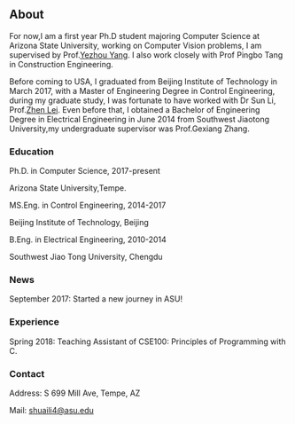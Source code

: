## About

For now,I am a first year Ph.D student majoring Computer Science at Arizona State University, working on Computer Vision problems, I am supervised by Prof.[Yezhou Yang](https://yezhouyang.engineering.asu.edu/). I also work closely with Prof Pingbo Tang in Construction Engineering.

Before coming to USA, I graduated from Beijing Institute of Technology in March 2017, with a Master of Engineering Degree in Control Engineering, during my graduate study, I was fortunate to have worked with Dr Sun Li, Prof.[Zhen Lei](http://www.cbsr.ia.ac.cn/users/zlei/). Even before  that, I obtained a Bachelor of Engineering Degree in Electrical Engineering in June 2014 from Southwest Jiaotong University,my undergraduate supervisor was Prof.Gexiang Zhang.


### Education


Ph.D. in Computer Science, 2017-present

Arizona State University,Tempe.

MS.Eng. in Control Engineering, 2014-2017

Beijing Institute of Technology, Beijing

B.Eng. in Electrical Engineering, 2010-2014

Southwest Jiao Tong University, Chengdu


### News

September 2017: Started a new journey in ASU!

### Experience

Spring 2018: Teaching Assistant of CSE100: Principles of Programming with C. 

### Contact

Address: S 699 Mill Ave, Tempe, AZ

Mail: shuaili4@asu.edu


